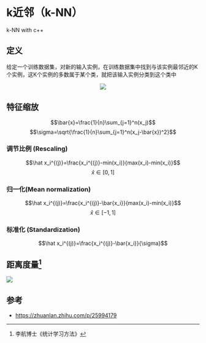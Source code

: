 # k近邻（k-NN）
k-NN with c++

## 定义
给定一个训练数据集，对新的输入实例，在训练数据集中找到与该实例最邻近的K个实例，这K个实例的多数属于某个类，就把该输入实例分类到这个类中

<div align=center>
<img src="https://pic3.zhimg.com/80/v2-c3f1d2553e7467d7da5f9cd538d2b49a_hd.png"/>
</div>

## 特征缩放
$$\bar{x}=\frac{1}{n}\sum_{j=1}^n(x_j)$$
$$\sigma=\sqrt{\frac{1}{n}\sum_{j=1}^n(x_j-\bar{x})^2}$$
### 调节比例 (Rescaling)

$$\hat x_i^{(j)}=\frac{x_i^{(j)}-min(x_i)}{max(x_i)-min(x_i)}$$
$$\hat x \in [0,1]$$

### 归一化(Mean normalization)
$$\hat x_i^{(j)}=\frac{x_i^{(j)}-\bar{x_i}}{max(x_i)-min(x_i)}$$
$$\hat x \in [-1,1]$$

### 标准化 (Standardization)
$$\hat x_i^{(j)}=\frac{x_i^{(j)}-\bar{x_i}}{\sigma}$$

## 距离度量[^book1]
![](https://pic1.zhimg.com/80/v2-60bb382b0d22ec0ce296ed0e024f31bc_hd.png)

## 参考
- https://zhuanlan.zhihu.com/p/25994179

[^book1]: 李航博士《统计学习方法》